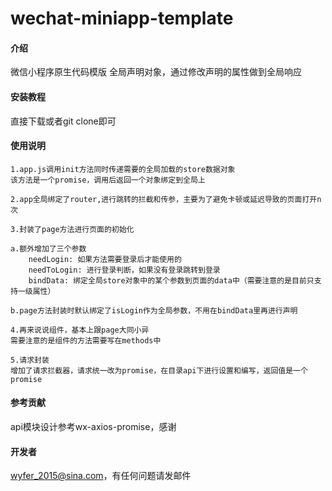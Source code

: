 # wechat-miniapp-template

#### 介绍
微信小程序原生代码模版
全局声明对象，通过修改声明的属性做到全局响应

#### 安装教程

直接下载或者git clone即可

#### 使用说明

    1.app.js调用init方法同时传递需要的全局加载的store数据对象
    该方法是一个promise，调用后返回一个对象绑定到全局上

    2.app全局绑定了router,进行跳转的拦截和传参，主要为了避免卡顿或延迟导致的页面打开n次

    3.封装了page方法进行页面的初始化

    a.额外增加了三个参数
        needLogin: 如果方法需要登录后才能使用的
        needToLogin: 进行登录判断，如果没有登录跳转到登录
        bindData: 绑定全局store对象中的某个参数到页面的data中（需要注意的是目前只支持一级属性）

    b.page方法封装时默认绑定了isLogin作为全局参数，不用在bindData里再进行声明

    4.再来说说组件，基本上跟page大同小异
    需要注意的是组件的方法需要写在methods中

    5.请求封装
    增加了请求拦截器，请求统一改为promise，在目录api下进行设置和编写，返回值是一个promise

#### 参考贡献

api模块设计参考wx-axios-promise，感谢

#### 开发者

wyfer_2015@sina.com，有任何问题请发邮件
